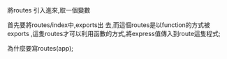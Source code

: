 將routes 引入進來,取一個變數

首先要將routes/index中,exports出
去,而這個routes是以function的方式被exports
,這隻routes才可以利用函數的方式,將express值傳入到route這隻程式;

為什麼要寫routes(app);
